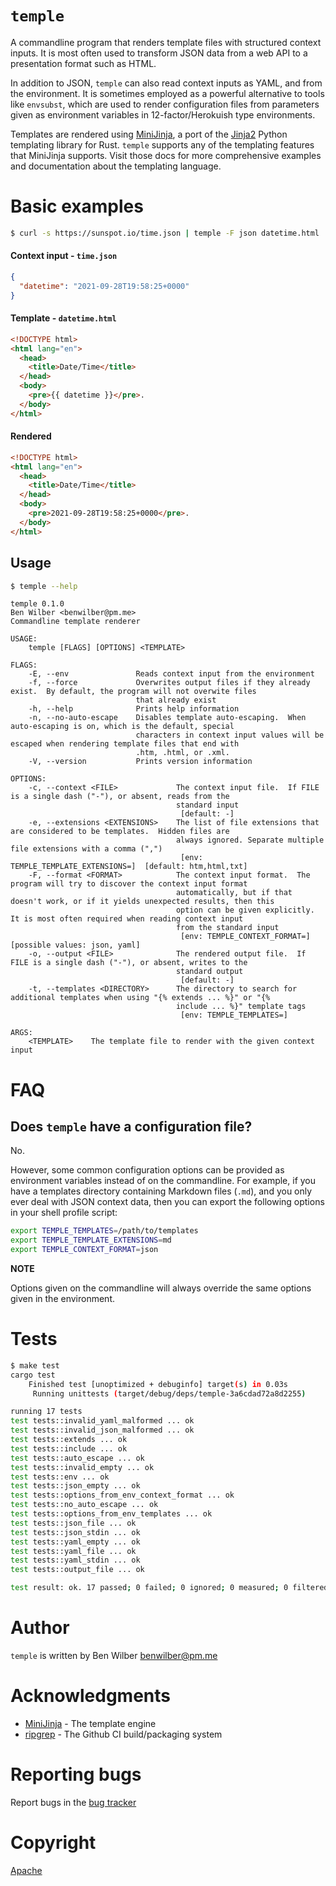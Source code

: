 # `temple`

A commandline program that renders template files with structured context inputs.  It is most often used to transform JSON data from a web API to a presentation format such as HTML.

In addition to JSON, `temple` can also read context inputs as YAML, and from the environment.  It is sometimes employed as a powerful alternative to tools like `envsubst`, which are used to render configuration files from parameters given as environment variables in 12-factor/Herokuish type environments.

Templates are rendered using [MiniJinja](https://github.com/mitsuhiko/minijinja), a port of the [Jinja2](https://jinja2docs.readthedocs.io/en/stable/) Python templating library for Rust.  `temple` supports any of the templating features that MiniJinja supports.  Visit those docs for more comprehensive examples and documentation about the templating language.

# Basic examples
```sh
$ curl -s https://sunspot.io/time.json | temple -F json datetime.html
```
#### Context input - `time.json`

```json
{
  "datetime": "2021-09-28T19:58:25+0000"
}
```

#### Template - `datetime.html`

```html
<!DOCTYPE html>
<html lang="en">
  <head>
    <title>Date/Time</title>
  </head>
  <body>
    <pre>{{ datetime }}</pre>.
  </body>
</html>
```

#### Rendered

```html
<!DOCTYPE html>
<html lang="en">
  <head>
    <title>Date/Time</title>
  </head>
  <body>
    <pre>2021-09-28T19:58:25+0000</pre>.
  </body>
</html>
```

## Usage

```sh
$ temple --help
```

```
temple 0.1.0
Ben Wilber <benwilber@pm.me>
Commandline template renderer

USAGE:
    temple [FLAGS] [OPTIONS] <TEMPLATE>

FLAGS:
    -E, --env               Reads context input from the environment
    -f, --force             Overwrites output files if they already exist.  By default, the program will not overwite files
                            that already exist
    -h, --help              Prints help information
    -n, --no-auto-escape    Disables template auto-escaping.  When auto-escaping is on, which is the default, special
                            characters in context input values will be escaped when rendering template files that end with
                            .htm, .html, or .xml.
    -V, --version           Prints version information

OPTIONS:
    -c, --context <FILE>             The context input file.  If FILE is a single dash ("-"), or absent, reads from the
                                     standard input
                                      [default: -]
    -e, --extensions <EXTENSIONS>    The list of file extensions that are considered to be templates.  Hidden files are
                                     always ignored. Separate multiple file extensions with a comma (",")
                                      [env: TEMPLE_TEMPLATE_EXTENSIONS=]  [default: htm,html,txt]
    -F, --format <FORMAT>            The context input format.  The program will try to discover the context input format
                                     automatically, but if that doesn't work, or if it yields unexpected results, then this
                                     option can be given explicitly.  It is most often required when reading context input
                                     from the standard input
                                      [env: TEMPLE_CONTEXT_FORMAT=]  [possible values: json, yaml]
    -o, --output <FILE>              The rendered output file.  If FILE is a single dash ("-"), or absent, writes to the
                                     standard output
                                      [default: -]
    -t, --templates <DIRECTORY>      The directory to search for additional templates when using "{% extends ... %}" or "{%
                                     include ... %}" template tags
                                      [env: TEMPLE_TEMPLATES=]

ARGS:
    <TEMPLATE>    The template file to render with the given context input
```

# FAQ

## Does `temple` have a configuration file?

No.

However, some common configuration options can be provided as environment variables instead of on the commandline.  For example, if you have a templates directory containing Markdown files (`.md`), and you only ever deal with JSON context data, then you can export the following options in your shell profile script:

```sh
export TEMPLE_TEMPLATES=/path/to/templates
export TEMPLE_TEMPLATE_EXTENSIONS=md
export TEMPLE_CONTEXT_FORMAT=json
```

**NOTE**

Options given on the commandline will always override the same options given in the environment.

# Tests
```sh
$ make test
cargo test
    Finished test [unoptimized + debuginfo] target(s) in 0.03s
     Running unittests (target/debug/deps/temple-3a6cdad72a8d2255)

running 17 tests
test tests::invalid_yaml_malformed ... ok
test tests::invalid_json_malformed ... ok
test tests::extends ... ok
test tests::include ... ok
test tests::auto_escape ... ok
test tests::invalid_empty ... ok
test tests::env ... ok
test tests::json_empty ... ok
test tests::options_from_env_context_format ... ok
test tests::no_auto_escape ... ok
test tests::options_from_env_templates ... ok
test tests::json_file ... ok
test tests::json_stdin ... ok
test tests::yaml_empty ... ok
test tests::yaml_file ... ok
test tests::yaml_stdin ... ok
test tests::output_file ... ok

test result: ok. 17 passed; 0 failed; 0 ignored; 0 measured; 0 filtered out; finished in 0.05s
```

# Author

`temple` is written by Ben Wilber <benwilber@pm.me>

# Acknowledgments

* [MiniJinja](https://github.com/mitsuhiko/minijinja) - The template engine
* [ripgrep](https://github.com/BurntSushi/ripgrep) - The Github CI build/packaging system

# Reporting bugs
Report bugs in the [bug tracker](https://github.com/benwilber/temple/issues)

# Copyright
[Apache](LICENSE)
